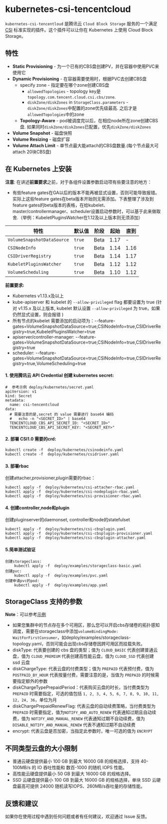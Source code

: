 # kubernetes-csi-tencentcloud

`kubernetes-csi-tencentloud` 是腾讯云 `Cloud Block Storage` 服务的一个满足 [CSI](https://github.com/container-storage-interface/spec) 标准实现的插件。这个插件可以让你在 Kubernetes 上使用 Cloud Block Storage。

## 特性
* **Static Provisioning** - 为一个已有的CBS盘创建PV，并在容器中使用PVC来使用它
* **Dynamic Provisioning** - 在容器需要使用时，根据PVC去创建CBS盘
    * specify zone - 指定要在哪个zone创建CBS盘
        * `allowedTopologies` - topology key是`topology.com.tencent.cloud.csi.cbs/zone`.
        * `diskZone/diskZones` in `StorageClass.parameters` - `diskZone/diskZones`中配置的zone优先级最高. 之后才是`allowedTopologies`中的zone
    * **Topology-Aware** - pod被调度完以后，在相应node所在zone创建CBS盘. 如果同时`diskZone/diskZones`已配置，优先`diskZone/diskZones`
* **Volume Snapshot** - 磁盘快照
* **Volume Resizing** - 磁盘扩容
* **Volume Attach Limit** - 单节点最大能attach的CBS盘数量.(每个节点最大可attach 20块CBS盘)

## 在 Kubernetes 上安装

**注意**:
在讲述**前置要求**之前，对于各组件设置参数启动项有些要注意的地方：
- 有些feature gates在GA以后的版本不能再被显式设置，否则可能导致报错。实际上这些feature gates在beta版本开始则无需添加。下表整理了涉及到feature gates的beta版本的表格，在给kubelet、master/controllermanager、scheduler设置启动参数时，可以基于此来做取舍.（举例：KubeletPluginsWatcher在1.12及以上版本则无须添加）

| 特性                         | 默认值    | 阶段   | 起始   | 直到   |
| -------------------------- | ------ | ---- | ---- | ---- |
| `VolumeSnapshotDataSource` | `true` | Beta | 1.17 | -    |
| `CSINodeInfo`              | `true` | Beta | 1.14 | 1.16 |
| `CSIDriverRegistry`        | `true` | Beta | 1.14 | 1.17 |
| `KubeletPluginsWatcher`    | `true` | Beta | 1.12 | 1.12 |
| `VolumeScheduling`         | `true` | Beta | 1.10 | 1.12 |

**前置要求:**

* Kubernetes v1.13.x及以上
* kube-apiserver 和 kubelet 的 `--allow-privileged` flag 都要设置为 true (针对 v1.15.x 及以上版本, kubelet 默认设置 `--allow-privileged` 为 true，如果仍然显式设置，则会报错 )
* 所有节点的kubelet 需要添加的启动项为：--feature-gates=VolumeSnapshotDataSource=true,CSINodeInfo=true,CSIDriverRegistry=true,KubeletPluginsWatcher=true
* apiserver/controller-manager:  --feature-gates=VolumeSnapshotDataSource=true,CSINodeInfo=true,CSIDriverRegistry=true
* scheduler: --feature-gates=VolumeSnapshotDataSource=true,CSINodeInfo=true,CSIDriverRegistry=true,VolumeScheduling=true



#### 1. 使用腾讯云 API Credential 创建 kubernetes secret: 

```
#  参考示例 deploy/kubernetes/secret.yaml
apiVersion: v1
kind: Secret
metadata:
  name: csi-tencentcloud
data:
  # 需要注意的是,secret 的 value 需要进行 base64 编码
  #   echo -n "<SECRET_ID>" | base64
  TENCENTCLOUD_CBS_API_SECRET_ID: "<SECRET_ID>"
  TENCENTCLOUD_CBS_API_SECRET_KEY: "<SECRET_KEY>"
```

#### 2. 部署 CSI1.0 需要的crd:
```
kubectl create -f  deploy/kubernetes/csinodeinfo.yaml
kubectl create -f  deploy/kubernetes/csidriver.yaml
```

#### 3. 部署rbac

创建attacher,provisioner,plugin需要的rbac：

```
kubectl apply -f  deploy/kubernetes/csi-attacher-rbac.yaml
kubectl apply -f  deploy/kubernetes/csi-nodeplugin-rbac.yaml
kubectl apply -f  deploy/kubernetes/csi-provisioner-rbac.yaml

```

#### 4. 创建controller,node和plugin
创建pluginserver的daemonset, controller和node的statefulset

```
kubectl apply -f  deploy/kubernetes/csi-cbsplugin.yaml
kubectl apply -f  deploy/kubernetes/csi-cbsplugin-provisioner.yaml
kubectl apply -f  deploy/kubernetes/csi-cbsplugin-attacher.yaml

```

#### 5.简单测试验证

```
创建storageclass:
    kubectl apply -f  deploy/examples/storageclass-basic.yaml
创建pvc:
    kubectl apply -f  deploy/examples/pvc.yaml
创建申请pvc的pod:
    kubectl apply -f  deploy/examples/app.yaml
```


## StorageClass 支持的参数

**Note**：可以参考[示例](https://github.com/TencentCloud/kubernetes-csi-tencentcloud/blob/master/deploy/examples/storageclass-examples.yaml)

* 如果您集群中的节点存在多个可用区，那么您可以开启cbs存储卷的拓扑感知调度，需要在storageclass中添加`volumeBindingMode: WaitForFirstConsumer`，如deploy/examples/storageclass-topology.yaml，否则可能会出现cbs存储卷因跨可用区而挂载失败。
* diskType: 代表要创建的 cbs 盘的类型；值为 `CLOUD_BASIC` 代表创建普通云盘，值为 `CLOUD_PREMIUM` 代表创建高性能云盘，值为 `CLOUD_SSD` 代表创建 ssd 云盘
* diskChargeType: 代表云盘的付费类型；值为 `PREPAID` 代表预付费，值为 `POSTPAID_BY_HOUR` 代表按量付费，需要注意的是，当值为 `PREPAID` 的时候需要指定额外的参数
* diskChargeTypePrepaidPeriod：代表购买云盘的时长，当付费类型为 `PREPAID` 时需要指定，可选的值包括 `1, 2, 3, 4, 5, 6, 7, 8, 9, 10, 11, 12, 24, 36`，单位为月
* diskChargePrepaidRenewFlag: 代表云盘的自动续费策略，当付费类型为 `PREPAID` 时需要指定，值为`NOTIFY_AND_AUTO_RENEW` 代表通知过期且自动续费，值为 `NOTIFY_AND_MANUAL_RENEW` 代表通知过期不自动续费，值为 `DISABLE_NOTIFY_AND_MANUAL_RENEW` 代表不通知过期不自动续费
* encrypt: 代表云盘是否加密，当指定此参数时，唯一可选的值为 `ENCRYPT`

## 不同类型云盘的大小限制

* 普通云硬盘提供最小 100 GB 到最大 16000 GB 的规格选择，支持 40-100MB/s 的 IO 吞吐性能和 数百-1000 的随机 IOPS 性能。
* 高性能云硬盘提供最小 50 GB 到最大 16000 GB 的规格选择。
* SSD 云硬盘提供最小 100 GB 到最大 16000 GB 的规格选择，单块 SSD 云硬盘最高可提供 24000 随机读写IOPS、260MB/s吞吐量的存储性能。


## 反馈和建议
如果你在使用过程中遇到任何问题或者有任何建议，欢迎通过 Issue 反馈。
